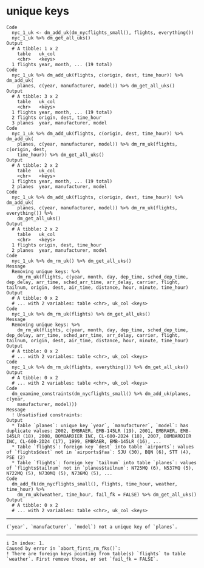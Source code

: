 # unique keys

    Code
      nyc_1_uk <- dm_add_uk(dm_nycflights_small(), flights, everything())
      nyc_1_uk %>% dm_get_all_uks()
    Output
      # A tibble: 1 x 2
        table   uk_col                     
        <chr>   <keys>                     
      1 flights year, month, ... (19 total)
    Code
      nyc_1_uk %>% dm_add_uk(flights, c(origin, dest, time_hour)) %>% dm_add_uk(
        planes, c(year, manufacturer, model)) %>% dm_get_all_uks()
    Output
      # A tibble: 3 x 2
        table   uk_col                     
        <chr>   <keys>                     
      1 flights year, month, ... (19 total)
      2 flights origin, dest, time_hour    
      3 planes  year, manufacturer, model  
    Code
      nyc_1_uk %>% dm_add_uk(flights, c(origin, dest, time_hour)) %>% dm_add_uk(
        planes, c(year, manufacturer, model)) %>% dm_rm_uk(flights, c(origin, dest,
        time_hour)) %>% dm_get_all_uks()
    Output
      # A tibble: 2 x 2
        table   uk_col                     
        <chr>   <keys>                     
      1 flights year, month, ... (19 total)
      2 planes  year, manufacturer, model  
    Code
      nyc_1_uk %>% dm_add_uk(flights, c(origin, dest, time_hour)) %>% dm_add_uk(
        planes, c(year, manufacturer, model)) %>% dm_rm_uk(flights, everything()) %>%
        dm_get_all_uks()
    Output
      # A tibble: 2 x 2
        table   uk_col                   
        <chr>   <keys>                   
      1 flights origin, dest, time_hour  
      2 planes  year, manufacturer, model
    Code
      nyc_1_uk %>% dm_rm_uk() %>% dm_get_all_uks()
    Message
      Removing unique keys: %>%
        dm_rm_uk(flights, c(year, month, day, dep_time, sched_dep_time, dep_delay, arr_time, sched_arr_time, arr_delay, carrier, flight, tailnum, origin, dest, air_time, distance, hour, minute, time_hour)
    Output
      # A tibble: 0 x 2
      # ... with 2 variables: table <chr>, uk_col <keys>
    Code
      nyc_1_uk %>% dm_rm_uk(flights) %>% dm_get_all_uks()
    Message
      Removing unique keys: %>%
        dm_rm_uk(flights, c(year, month, day, dep_time, sched_dep_time, dep_delay, arr_time, sched_arr_time, arr_delay, carrier, flight, tailnum, origin, dest, air_time, distance, hour, minute, time_hour)
    Output
      # A tibble: 0 x 2
      # ... with 2 variables: table <chr>, uk_col <keys>
    Code
      nyc_1_uk %>% dm_rm_uk(flights, everything()) %>% dm_get_all_uks()
    Output
      # A tibble: 0 x 2
      # ... with 2 variables: table <chr>, uk_col <keys>
    Code
      dm_examine_constraints(dm_nycflights_small() %>% dm_add_uk(planes, c(year,
        manufacturer, model)))
    Message
      ! Unsatisfied constraints:
    Output
      * Table `planes`: unique key `year`, `manufacturer`, `model`: has duplicate values: 2002, EMBRAER, EMB-145LR (19), 2001, EMBRAER, EMB-145LR (18), 2008, BOMBARDIER INC, CL-600-2D24 (18), 2007, BOMBARDIER INC, CL-600-2D24 (17), 1999, EMBRAER, EMB-145LR (16), ...
      * Table `flights`: foreign key `dest` into table `airports`: values of `flights$dest` not in `airports$faa`: SJU (30), BQN (6), STT (4), PSE (2)
      * Table `flights`: foreign key `tailnum` into table `planes`: values of `flights$tailnum` not in `planes$tailnum`: N725MQ (6), N537MQ (5), N722MQ (5), N730MQ (5), N736MQ (5), ...
    Code
      dm_add_fk(dm_nycflights_small(), flights, time_hour, weather, time_hour) %>%
        dm_rm_uk(weather, time_hour, fail_fk = FALSE) %>% dm_get_all_uks()
    Output
      # A tibble: 0 x 2
      # ... with 2 variables: table <chr>, uk_col <keys>

---

    (`year`, `manufacturer`, `model`) not a unique key of `planes`.

---

    i In index: 1.
    Caused by error in `abort_first_rm_fks()`:
    ! There are foreign keys pointing from table(s) `flights` to table `weather`. First remove those, or set `fail_fk = FALSE`.

